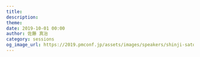 ```yaml
---
title: 
description: 
theme: 
date: 2019-10-01 00:00
author: 佐藤 真治
category: sessions
og_image_url: https://2019.pmconf.jp/assets/images/speakers/shinji-sato.png
---
```


